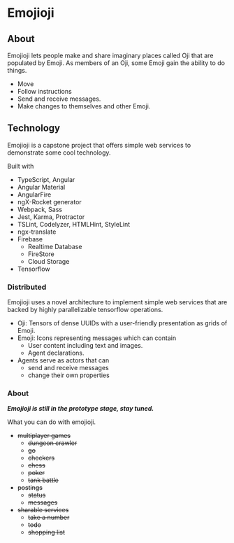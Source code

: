 # Emojioji

## About

Emojioji lets people make and share imaginary places called Oji that are populated by Emoji.
As members of an Oji, some Emoji gain the ability to do things.

- Move
- Follow instructions
- Send and receive messages.
- Make changes to themselves and other Emoji.

## Technology

Emojioji is a capstone project that offers simple web services to demonstrate some cool technology.

Built with

- TypeScript, Angular
- Angular Material
- AngularFire
- ngX-Rocket generator
- Webpack, Sass
- Jest, Karma, Protractor
- TSLint, Codelyzer, HTMLHint, StyleLint
- ngx-translate
- Firebase
  - Realtime Database
  - FireStore
  - Cloud Storage
- Tensorflow

### Distributed

Emojioji uses a novel architecture to implement simple web services that are backed by highly parallelizable tensorflow operations.

- Oji: Tensors of dense UUIDs with a user-friendly presentation as grids of Emoji.
- Emoji: Icons representing messages which can contain
  - User content including text and images.
  - Agent declarations.
- Agents serve as actors that can
  - send and receive messages
  - change their own properties

### About

**_Emojioji is still in the prototype stage, stay tuned._**

What you can do with emojioji.

- ~~multiplayer games~~
  - ~~dungeon crawler~~
  - ~~go~~
  - ~~checkers~~
  - ~~chess~~
  - ~~poker~~
  - ~~tank battle~~
- ~~postings~~
  - ~~status~~
  - ~~messages~~
- ~~sharable services~~
  - ~~take a number~~
  - ~~todo~~
  - ~~shopping list~~
